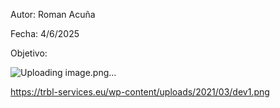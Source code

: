 Autor: Roman Acuña

Fecha: 4/6/2025

Objetivo:



![Uploading image.png…]()


https://trbl-services.eu/wp-content/uploads/2021/03/dev1.png
